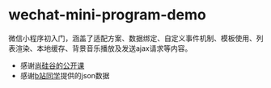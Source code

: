 # wechat-mini-program-demo
微信小程序初入门，涵盖了适配方案、数据绑定、自定义事件机制、模板使用、列表渲染、本地缓存、背景音乐播放及发送ajax请求等内容。
- 感谢[尚硅谷的公开课](https://www.bilibili.com/video/av29426039/)
- 感谢[b站同学](https://github.com/captainLuo/wxstudy)提供的json数据




